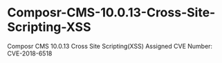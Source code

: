 # Composr-CMS-10.0.13-Cross-Site-Scripting-XSS
Composr CMS 10.0.13 Cross Site Scripting(XSS) Assigned CVE Number:  CVE-2018-6518
